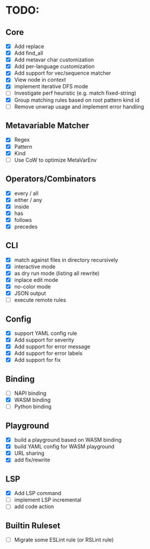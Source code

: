 # TODO:

## Core

- [x] Add replace
- [x] Add find_all
- [x] Add metavar char customization
- [x] Add per-language customization
- [x] Add support for vec/sequence matcher
- [x] View node in context
- [x] implement iterative DFS mode
- [ ] Investigate perf heuristic (e.g. match fixed-string)
- [x] Group matching rules based on root pattern kind id
- [ ] Remove unwrap usage and implement error handling

## Metavariable Matcher

- [x] Regex
- [x] Pattern
- [x] Kind
- [ ] Use CoW to optimize MetaVarEnv

## Operators/Combinators

- [x] every / all
- [x] either / any
- [x] inside
- [x] has
- [x] follows
- [x] precedes

## CLI

- [x] match against files in directory recursively
- [x] interactive mode
- [x] as dry run mode (listing all rewrite)
- [x] inplace edit mode
- [x] no-color mode
- [x] JSON output
- [ ] execute remote rules

## Config

- [x] support YAML config rule
- [x] Add support for severity
- [x] Add support for error message
- [x] Add support for error labels
- [x] Add support for fix

## Binding

- [ ] NAPI binding
- [x] WASM binding
- [ ] Python binding

## Playground

- [x] build a playground based on WASM binding
- [x] build YAML config for WASM playground
- [x] URL sharing
- [x] add fix/rewrite

## LSP

- [x] Add LSP command
- [ ] implement LSP incremental
- [ ] add code action

## Builtin Ruleset

- [ ] Migrate some ESLint rule (or RSLint rule)
